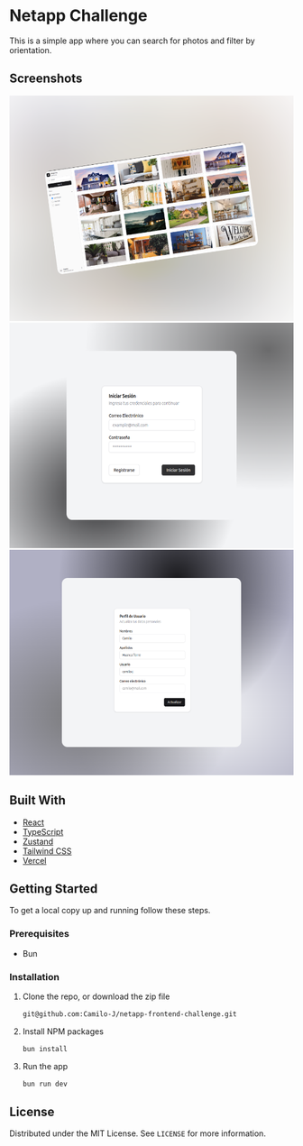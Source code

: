 # Netapp Challenge

This is a simple app where you can search for photos and filter by orientation.

## Screenshots

   <img src="public/main-netapp.png" alt="Image description" width="600" height="400">
   <img src="public/login-app.png" alt="Image description" width="600" height="400">
   <img src="public/profile-netapp.png" alt="Image description" width="600" height="400">

## Built With

- [React](https://react.dev/)
- [TypeScript](https://www.typescriptlang.org/)
- [Zustand](https://zustand.docs.pmnd.rs/)
- [Tailwind CSS](https://tailwindcss.com/)
- [Vercel](https://vercel.com/)

## Getting Started

To get a local copy up and running follow these steps.

### Prerequisites

- Bun

### Installation

1. Clone the repo, or download the zip file

   ```bash
   git@github.com:Camilo-J/netapp-frontend-challenge.git
   ```

2. Install NPM packages

   ```bash
   bun install
   ```

3. Run the app

   ```bash
   bun run dev
   ```

## License

Distributed under the MIT License. See `LICENSE` for more information.
